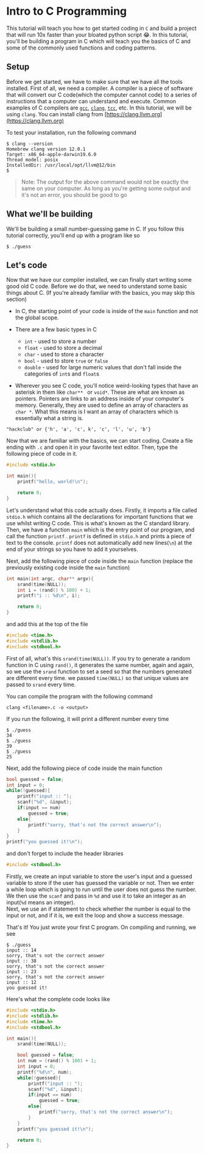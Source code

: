 # Intro to C Programming

This tutorial will teach you how to get started coding in `C` and build a project that will run 10x faster than your bloated python script 😂. In this tutorial, you'll be building a program in C which will teach you the basics of C and some of the commonly used functions and coding patterns.

## Setup

Before we get started, we have to make sure that we have all the tools installed. First of all, we need a compiler. A compiler is a piece of software that will convert our C code(which the computer cannot code) to a series of instructions that a computer can understand and execute. Common examples of C compilers are [`gcc`](https://gcc.gnu.org), [`clang`](https://clang.llvm.org), [`tcc`](https://bellard.org/tcc/), etc. In this tutorial, we will be using `clang`. You can install clang from [https://clang.llvm.org](https://clang.llvm.org)

To test your installation, run the following command

```shell
$ clang --version
Homebrew clang version 12.0.1
Target: x86_64-apple-darwin19.6.0
Thread model: posix
InstalledDir: /usr/local/opt/llvm@12/bin
$
```

> Note: The output for the above command would not be exactly the same on your computer. As long as you're getting some output and it's not an error, you should be good to go

## What we'll be building

We'll be building a small number-guessing game in C. If you follow this tutorial correctly, you'll end up with a program like so

```shell
$ ./guess

```

## Let's code

Now that we have our compiler installed, we can finally start writing some good old C code. Before we do that, we need to understand some basic things about C. (If you're already familiar with the basics, you may skip this section)

-   In C, the starting point of your code is inside of the `main` function and not the global scope.
-   There are a few basic types in C

    -   `int` - used to store a number
    -   `float` - used to store a decimal
    -   `char` - used to store a character
    -   `bool` - used to store `true` or `false`
    -   `double` - used for large numeric values that don't fall inside the categories of `int`s and `float`s

-   Wherever you see C code, you'll notice weird-looking types that have an asterisk in them like `char** ` or `void*`. These are what are known as pointers. Pointers are links to an address inside of your computer's memory. Generally, they are used to define an array of characters as `char *`. What this means is I want an array of characters which is essentially what a string is.

```
"hackclub" or {'h', 'a', 'c', k', 'c', 'l', 'u', 'b'}
```

Now that we are familiar with the basics, we can start coding. Create a file ending with `.c` and open it in your favorite text editor. Then, type the following piece of code in it.

```c
#include <stdio.h>

int main(){
	printf("hello, world!\n");

	return 0;
}
```

Let's understand what this code actually does. Firstly, it imports a file called `stdio.h` which contains all the declarations for important functions that we use whilst writing C code. This is what's known as the C standard library. Then, we have a function `main` which is the entry point of our program, and call the function `printf` . `printf` is defined in `stdio.h` and prints a piece of text to the console. `printf` does not automatically add new lines(`\n`) at the end of your strings so you have to add it yourselves.

Next, add the following piece of code inside the `main` function (replace the previously existing code inside the `main` function)

```c
int main(int argc, char** argv){
	srand(time(NULL));
	int i = (rand() % 100) + 1;
	printf("i :: %d\n", i);

	return 0;
}
```

and add this at the top of the file

```c
#include <time.h>
#include <stdlib.h>
#include <stdbool.h>
```

First of all, what's this `srand(time(NULL))`. If you try to generate a random function in C using `rand()`, it generates the same number, again and again, so we use the `srand` function to set a seed so that the numbers generated are different every time. we passed `time(NULL)` so that unique values are passed to `srand` every time.

You can compile the program with the following command

```shell
clang <filename>.c -o <output>
```

If you run the following, it will print a different number every time

```shell
$ ./guess
34
$ ./guess
39
$ ./guess
25
```

Next, add the following piece of code inside the main function

```c
bool guessed = false;
int input = 0;
while(!guessed){
	printf("input :: ");
	scanf("%d", &input);
	if(input == num)
		guessed = true;
	else{
		printf("sorry, that's not the correct answer\n");
	}
}
printf("you guessed it!\n");
```

and don't forget to include the header libraries

```c
#include <stdbool.h>
```

Firstly, we create an input variable to store the user's input and a guessed variable to store if the user has guessed the variable or not. Then we enter a while loop which is going to run until the user does not guess the number. We then use the `scanf` and pass in `%d` and use it to take an integer as an input(`%d` means an integer).  
Next, we use an if statement to check whether the number is equal to the input or not, and if it is, we exit the loop and show a success message.

That's it! You just wrote your first C program.
On compiling and running, we see

```shell
$ ./guess
input :: 14
sorry, that's not the correct answer
input :: 38
sorry, that's not the correct answer
input :: 23
sorry, that's not the correct answer
input :: 12
you guessed it!
```

Here's what the complete code looks like

```c
#include <stdio.h>
#include <stdlib.h>
#include <time.h>
#include <stdbool.h>

int main(){
	srand(time(NULL));

	bool guessed = false;
	int num = (rand() % 100) + 1;
	int input = 0;
	printf("%d\n", num);
	while(!guessed){
		printf("input :: ");
		scanf("%d", &input);
		if(input == num)
			guessed = true;
		else{
			printf("sorry, that's not the correct answer\n");
		}
	}
	printf("you guessed it!\n");

	return 0;
}
```
